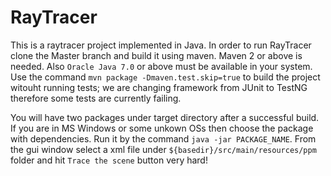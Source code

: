 RayTracer
=========

This is a raytracer project implemented in Java.
In order to run RayTracer clone the Master branch and build it using maven.
Maven 2 or above is needed. Also `Oracle Java 7.0` or above must be available in your system.
Use the command `mvn package -Dmaven.test.skip=true` to build the project witouht running 
tests; we are changing framework from JUnit to TestNG therefore some tests are 
currently failing.

You will have two packages under target directory after a successful build.
If you are in MS Windows or some unkown OSs then choose the package with dependencies.
Run it by the command `java -jar PACKAGE_NAME`.
From the gui window select a xml file under `${basedir}/src/main/resources/ppm` 
folder and hit `Trace the scene` button very hard!

